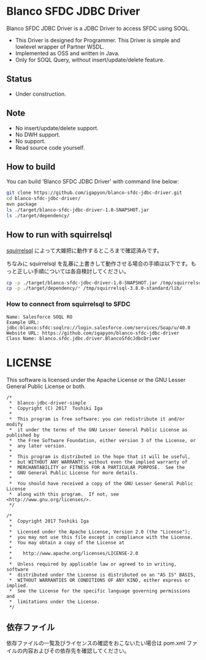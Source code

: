 # Blanco SFDC JDBC Driver

Blanco SFDC JDBC Driver is a JDBC Driver to access SFDC using SOQL.

- This Driver is designed for Programmer. This Driver is simple and lowlevel wrapper of Partner WSDL.
- Implemented as OSS and written in Java.
- Only for SOQL Query, without insert/update/delete feature.

## Status

- Under construction.

## Note

- No insert/update/delete support.
- No DWH support.
- No support.
- Read source code yourself.

## How to build

You can build 'Blanco SFDC JDBC Driver' with command line below:

```sh
git clone https://github.com/igapyon/blanco-sfdc-jdbc-driver.git
cd blanco-sfdc-jdbc-driver/
mvn package
ls ./target/blanco-sfdc-jdbc-driver-1.0-SNAPSHOT.jar 
ls ./target/dependency/
```

## How to run with squirrelsql

[squirrelsql](http://squirrel-sql.sourceforge.net/) によって大雑把に動作するところまで確認済みです。

ちなみに squirrelsql を乱暴に上書きして動作させる場合の手順は以下です。もっと正しい手順については各自検討してください。

```sh
cp -p ./target/blanco-sfdc-jdbc-driver-1.0-SNAPSHOT.jar /tmp/squirrelsql-3.8.0-standard/lib/
cp -p ./target/dependency/* /tmp/squirrelsql-3.8.0-standard/lib/
```

### How to connect from squirrelsql to SFDC

```
Name: Salesforce SOQL RO
Example URL: jdbc:blanco:sfdc:soqlro://login.salesforce.com/services/Soap/u/40.0
Website URL: https://github.com/igapyon/blanco-sfdc-jdbc-driver
Class Name: blanco.sfdc.jdbc.driver.BlancoSfdcJdbcDriver
```

# LICENSE

This software is licensed under the Apache License or the GNU Lesser General Public License or both.

```
/*
 *  blanco-jdbc-driver-simple
 *  Copyright (C) 2017  Toshiki Iga
 *
 *  This program is free software: you can redistribute it and/or modify
 *  it under the terms of the GNU Lesser General Public License as published by
 *  the Free Software Foundation, either version 3 of the License, or
 *  any later version.
 *
 *  This program is distributed in the hope that it will be useful,
 *  but WITHOUT ANY WARRANTY; without even the implied warranty of
 *  MERCHANTABILITY or FITNESS FOR A PARTICULAR PURPOSE.  See the
 *  GNU General Public License for more details.
 *
 *  You should have received a copy of the GNU Lesser General Public License
 *  along with this program.  If not, see <http://www.gnu.org/licenses/>.
 */
```

```
/*
 *  Copyright 2017 Toshiki Iga
 *
 *  Licensed under the Apache License, Version 2.0 (the "License");
 *  you may not use this file except in compliance with the License.
 *  You may obtain a copy of the License at
 *
 *    http://www.apache.org/licenses/LICENSE-2.0
 *
 *  Unless required by applicable law or agreed to in writing, software
 *  distributed under the License is distributed on an "AS IS" BASIS,
 *  WITHOUT WARRANTIES OR CONDITIONS OF ANY KIND, either express or implied.
 *  See the License for the specific language governing permissions and
 *  limitations under the License.
 */
```

## 依存ファイル

依存ファイルの一覧及びライセンスの確認をおこないたい場合は pom.xml ファイルの内容およびその依存先を確認してください。

